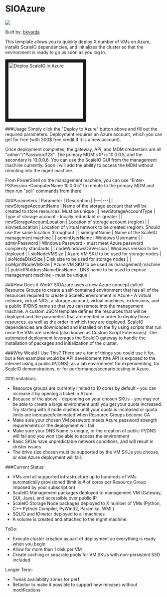 # SIOAzure

<a href="https://portal.azure.com/#create/Microsoft.Template/uri/https%3A%2F%2Fraw.githubusercontent.com%2Fbkvarda%2Fsioazure%2Fmaster%2Fsioazure%2FTemplates%2FDeploymentTemplate.json" target="_blank">
    <img src="http://azuredeploy.net/deploybutton.png"/>
</a>

Built by: [bkvarda](https://github.com/bkvarda)

This template allows you to quickly deploy X number of VMs on Azure, installs ScaleIO dependencies, and initializes the cluster so that the environment is ready to go as soon as you log in. 

<a href="http://www.youtube.com/watch?feature=player_embedded&v=2WzeKM_tcIw
" target="_blank"><img src="http://img.youtube.com/vi/2WzeKM_tcIw/0.jpg" 
alt="Deploy ScaleIO in Azure" width="240" height="180" border="10" /></a>

###Usage
Simply click the "Deploy to Azure" button above and fill out the required parameters. Deployment requires an Azure account, which you can get for free (with 300$ free credit if it is a new account). 

Once deployment completes, the gateway, API, and MDM credentials are all "admin"/"Password123". The primary MDM's IP is 10.0.0.5, and the secondary is 10.0.0.6. You can use the ScaleIO GUI from the management machine currently. Soon I will add the ability to access the MDM without remoting into the mgmt machine.

From PowerShell on the management machine, you can use "Enter-PSSession -ComputerName 10.0.0.5" to remote to the primary MDM and then run "scli" commands from there.

###Parameters
|  Parameter | Description  |
|---|---|
| newStorageAccountName | Name of the storage account that will be created to store resources. Must be unique |
| newStorageAccountType  | Type of storage account - locally redundant or greater |
| newStorageAccountLocation  | Location of storage account (region)  |
| siovnetLocation  | Location of virtual network to be created (region). Should use the same location throughout  |
| siomgmtName  | Name of the ScaleIO management machine  |
| adminUserName  | Windows Username  |
| adminPassword  | Windows Password - must meet Azure password complexity standards  |
| nodeWindowsOSVersion  | Windows version to be deployed |
| sioNodeVMSize  | Azure VM SKU to be used for storage nodes  |
| sioNodeDiskSize  | Disk size to be used for storage nodes  |
| sioMgmtNodeVMSize  | Azure VM SKU to be used as management machine  |
| publicIPAddressNameDnsName  | DNS name to be used to expose management machine - must be unique  |


###How Does it Work?
SIOAzure uses a new Azure concept called Resource Groups to create a self-contained environment that has all of the resources required to create a ScaleIO environment in Azure - A virtual network, virtual NICs, a storage account, virtual machines, extensions, and a public IP/DNS name so that you can remote into the management machine. A custom JSON template defines the resources that will be deployed and the parameters that are needed in order to deploy those resources, as well as the order in which they are deployed. ScaleIO dependencies are downloaded and installed on the fly using scripts that run once the VMs are created (also known as Custom Script Extensions). The automated deployment leverages the ScaleIO gateway to handle the installation of packages and initialization of the cluster.

###Why Would I Use This?
There are a ton of things you could use it for, but a few examples would be API development (the API is exposed to the internet using a public IP/DNS), as a lab environment for experimenting, for ScaleIO demonstrations, or for performance/scenario testing in Azure.

###Limitations 
- Resource groups are currently limited to 10 cores by default - you can increase it by opening a ticket in Azure. 
- Because of the above - depending on your chosen SKUs - you may not be able to create a large environment until you get your quota increased. Try starting with 3 node clusters until your quota is increased or quota limits are increased/eliminated when Resource Groups become GA
- Make sure your chosen VM password meets Azure password strength requirements or the deployment will fail
- Make sure your DNS Name is unique, or the creation of public IP/DNS will fail and you won't be able to access the environment
- Basic SKUs have unpredictable network conditions, and will result in cluster issues.
- The drive size chosen must be supported by the VM SKUs you choose, or else Azure deployment will fail.  


###Current Status: 
- VMs and all supported infrastructure up to hundreds of VMs automatically provisioned (limit is # of cores per Resource Group imposed by your subscription)
- ScaleIO Management packages deployed to management VM (Gateway, GUI, Java), and accessible over public IP
- ScaleIO Storage Node packages deployed to X number of VMs (Python, C++ Python Compiler, PyWin32, Paramiko, WMI )
- SQLIO and IOmeter deployed to all machines
- A volume is created and attached to the mgmt machine.   

ToDo:
- Execute cluster creation as part of deployment so everything is ready when you begin
- Allow for more than 1 disk per VM
- Create caching or separate pools for VM SKUs with non-persistent SSD included


Longer Term:
- Tweak availability zones for perf 
- Refactor to make it possible to support new releases without modifications



